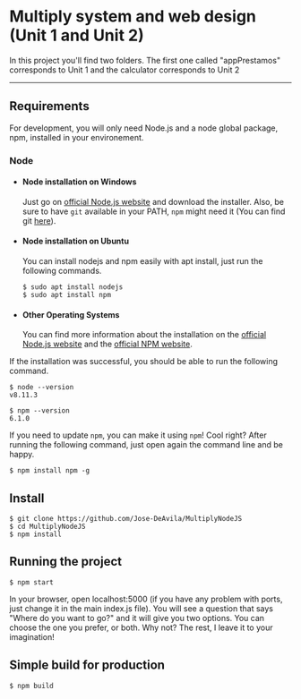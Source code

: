 # Multiply system and web design (Unit 1 and Unit 2)

In this project you'll find two folders. The first one called "appPrestamos" corresponds to Unit 1 and the calculator corresponds to Unit 2

---
## Requirements

For development, you will only need Node.js and a node global package, npm, installed in your environement.

### Node
- #### Node installation on Windows

  Just go on [official Node.js website](https://nodejs.org/) and download the installer.
Also, be sure to have `git` available in your PATH, `npm` might need it (You can find git [here](https://git-scm.com/)).

- #### Node installation on Ubuntu

  You can install nodejs and npm easily with apt install, just run the following commands.

      $ sudo apt install nodejs
      $ sudo apt install npm

- #### Other Operating Systems
  You can find more information about the installation on the [official Node.js website](https://nodejs.org/) and the [official NPM website](https://npmjs.org/).

If the installation was successful, you should be able to run the following command.

    $ node --version
    v8.11.3

    $ npm --version
    6.1.0

If you need to update `npm`, you can make it using `npm`! Cool right? After running the following command, just open again the command line and be happy.

    $ npm install npm -g

## Install

    $ git clone https://github.com/Jose-DeAvila/MultiplyNodeJS
    $ cd MultiplyNodeJS
    $ npm install
    
## Running the project

    $ npm start
In your browser, open localhost:5000 (if you have any problem with ports, just change it in the main index.js file). You will see a question that says "Where do you want to go?" and it will give you two options. You can choose the one you prefer, or both. Why not? The rest, I leave it to your imagination!

## Simple build for production

    $ npm build
